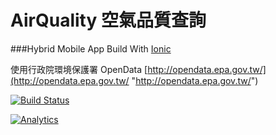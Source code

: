 # AirQuality 空氣品質查詢

###Hybrid Mobile App Build With [Ionic](http://ionicframework.com/)

使用行政院環境保護署 OpenData
[http://opendata.epa.gov.tw/](http://opendata.epa.gov.tw/ "http://opendata.epa.gov.tw/")

[![Build Status](https://travis-ci.org/re757575/air-quality.svg)](https://travis-ci.org/re757575/air-quality)

[![Analytics](https://ga-beacon.appspot.com/UA-69656188-1/re757575/air-quality)](https://github.com/igrigorik/ga-beacon)

